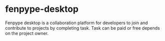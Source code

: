 # fenpype-desktop
Fenpype desktop is a collaboration platform for developers to join and contribute to projects by completing task. Task can be paid or free depends on the project owner.
